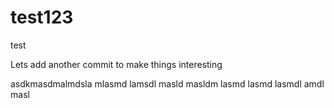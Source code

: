 # test123
test

Lets add another commit to make things interesting

asdkmasdmalmdsla mlasmd lamsdl masld masldm lasmd lasmd lasmdl amdl masl
